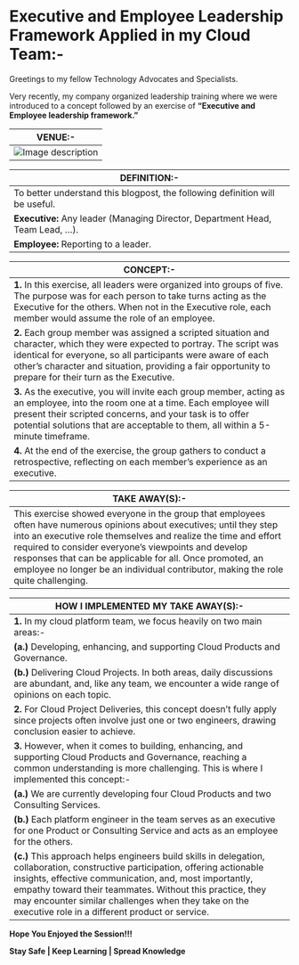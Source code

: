 # Executive and Employee Leadership Framework Applied in my Cloud Team:-

Greetings to my fellow Technology Advocates and Specialists.

Very recently, my company organized leadership training where we were introduced to a concept followed by an exercise of __“Executive and Employee leadership framework.”__

| __VENUE:-__ |
| --------- |
| ![Image description](https://dev-to-uploads.s3.amazonaws.com/uploads/articles/2cb6llr93rymu10ct6e9.jpg) |

| __DEFINITION:-__ |
| --------- |
| To better understand this blogpost, the following definition will be useful. |
| __Executive:__ Any leader (Managing Director, Department Head, Team Lead, …). |
| __Employee:__ Reporting to a leader. | 

| __CONCEPT:-__ |
| --------- |
| __1.__ In this exercise, all leaders were organized into groups of five. The purpose was for each person to take turns acting as the Executive for the others. When not in the Executive role, each member would assume the role of an employee. |
| __2.__ Each group member was assigned a scripted situation and character, which they were expected to portray. The script was identical for everyone, so all participants were aware of each other’s character and situation, providing a fair opportunity to prepare for their turn as the Executive. |
| __3.__ As the executive, you will invite each group member, acting as an employee, into the room one at a time. Each employee will present their scripted concerns, and your task is to offer potential solutions that are acceptable to them, all within a 5-minute timeframe. |
| __4.__ At the end of the exercise, the group gathers to conduct a retrospective, reflecting on each member’s experience as an executive. |

| __TAKE AWAY(S):-__ |
| --------- | 
| This exercise showed everyone in the group  that employees often have numerous opinions about executives; until they step into an executive role themselves and realize the time and effort required to consider everyone’s viewpoints and develop responses that can be applicable for all. Once promoted, an employee no longer be an individual contributor, making the role quite challenging. |

| __HOW I IMPLEMENTED MY TAKE AWAY(S):-__ |
| --------- |
| __1.__ In my cloud platform team, we focus heavily on two main areas:- |
| __(a.)__ Developing, enhancing, and supporting Cloud Products and Governance. |
| __(b.)__ Delivering Cloud Projects. In both areas, daily discussions are abundant, and, like any team, we encounter a wide range of opinions on each topic. |
| __2.__ For Cloud Project Deliveries, this concept doesn’t fully apply since projects often involve just one or two engineers, drawing conclusion easier to achieve. |
| __3.__ However, when it comes to building, enhancing, and supporting Cloud Products and Governance, reaching a common understanding is more challenging. This is where I implemented this concept:- |
| __(a.)__ We are currently developing four Cloud Products and two Consulting Services. |
| __(b.)__ Each platform engineer in the team serves as an executive for one Product or Consulting Service and acts as an employee for the others. | 
| __(c.)__ This approach helps engineers build skills in delegation, collaboration, constructive participation, offering actionable insights, effective communication, and, most importantly, empathy toward their teammates. Without this practice, they may encounter similar challenges when they take on the executive role in a different product or service. |

__Hope You Enjoyed the Session!!!__

__Stay Safe | Keep Learning | Spread Knowledge__
